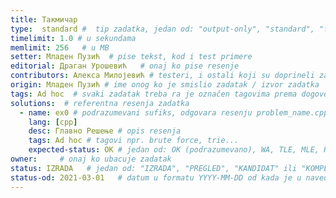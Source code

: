 ```yaml
---
title: Такмичар
type:  standard #  tip zadatka, jedan od: "output-only", "standard", "functional"
timelimit: 1.0 # u sekundama
memlimit: 256   # u MB
setter: Младен Пузић  # pise tekst, kod i test primere
editorial: Драган Урошевић   # onaj ko pise resenje
contributors: Алекса Милојевић # testeri, i ostali koji su doprineli zadatku
origin: Младен Пузић # ime onog ko je smislio zadatak / izvor zadatka
tags: Ad hoc  # svaki zadatak treba ra je označen tagovima prema dogovorenoj listi tagova
solutions:  # referentna resenja zadatka
  - name: ex0 # podrazumevani sufiks, odgovara resenju problem_name.cpp
    lang: [cpp]
    desc: Главно Решење # opis resenja
    tags: Ad hoc # tagovi npr. brute force, trie...
    expected-status: ОК # jedan od: OK (podrazumevano), WA, TLE, MLE, RTE
owner:     # onaj ko ubacuje zadatak
status: IZRADA   # jedan od: "IZRADA", "PREGLED", "KANDIDAT" ili "KOMPLETAN".
status-od: 2021-03-01   # datum u formatu YYYY-MM-DD od kada je u navedenom statusu
---
```


